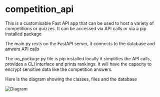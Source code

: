 # competition_api
This is a customisable Fast API app that can be used to host a variety of competitions or quizzes. It can be accessed via API calls or via a pip installed package

The main.py rests on the FastAPI server, it connects to the database and anwers API calls

The oo_package.py file is pip installed locally it simplifies the API calls, provides a CLI interface and prints rankings. It will have the capacity to encrypt sensitive data like the competition answers.

Here is the diagram showing the classes, files and the database


![Diagram](Diagram.png)